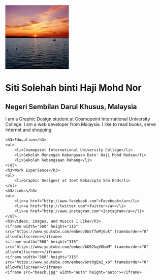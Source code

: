 <!DOCTYPE html>
<html>
<head>
	<meta charset="utf-8">
	<title>BASIC HTML</title>
	<link rel="stylesheet" href="#">
	<style>
		body{
			width:600px;
		}
		iframe{
			margin-bottom:20px;
		}
		ul{
			padding:0;
		}
		li{
			list-style:none;
		}
	</style>
</head>
<body>
	<img src="picture1.jpg" alt="avatar" width="200px" height="auto"/>
	<h1>Siti Solehah binti Haji Mohd Nor</h1>
	<h2>Negeri Sembilan Darul Khusus, Malaysia</h2>
	<p>I am a Graphic Design student at Cosmopoint International University College. I am a web developer from Malaysia. I like to read books, serve Internet and shopping.</p>

	<h3>Education</h3>
	<ul>
		<li>Cosmopoint International University College</li>
		<li>Sekolah Menengah Kebangsaan Dato' Haji Mohd Redza</li>
		<li>Sekolah Kebangsaan Rahang</li>
	</ul>
	<h3>Work Experience</h3>
	<ul>
		<li>Graphic Designer at Joet Rekacipta Sdn Bhd</li>
	</ul>
	<h3>Links</h3>
	<ul>
		<li><a href="http://www.facebook.com">Facebook</a></li>
		<li><a href="http://twitter.com">Twitter</a></li>
		<li><a href="http://www.instagram.com">Instagram</a></li>
	</ul>
	<h3>Videos, Images, and Musics I Like</h3>
	<iframe width="560" height="315" src="https://www.youtube.com/embed/0WzffwMjGuk" frameborder="0" allowfullscreen></iframe>
	<iframe width="560" height="315" src="https://www.youtube.com/embed/bD02kqVKbmM" frameborder="0" allowfullscreen></iframe>
	<iframe width="560" height="315" src="https://www.youtube.com/embed/Gnt0gEm2_xo" frameborder="0" allowfullscreen></iframe>
	<iframe src="beach.jpg" width="auto" height="auto"></iframe>
</body>
</html>
